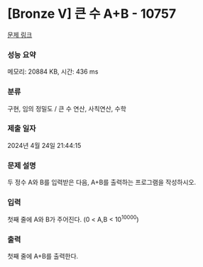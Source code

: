 # [Bronze V] 큰 수 A+B - 10757 

[문제 링크](https://www.acmicpc.net/problem/10757) 

### 성능 요약

메모리: 20884 KB, 시간: 436 ms

### 분류

구현, 임의 정밀도 / 큰 수 연산, 사칙연산, 수학

### 제출 일자

2024년 4월 24일 21:44:15

### 문제 설명

<p>두 정수 A와 B를 입력받은 다음, A+B를 출력하는 프로그램을 작성하시오.</p>

### 입력 

 <p>첫째 줄에 A와 B가 주어진다. (0 < A,B < 10<sup>10000</sup>)</p>

### 출력 

 <p>첫째 줄에 A+B를 출력한다.</p>

